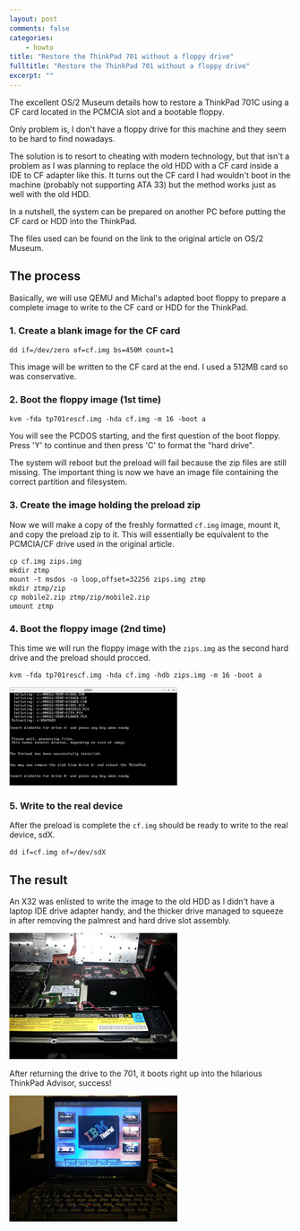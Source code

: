 ```yaml
---
layout: post
comments: false
categories: 
    - howto
title: "Restore the ThinkPad 701 without a floppy drive"
fulltitle: "Restore the ThinkPad 701 without a floppy drive"
excerpt: ""
---
```


The excellent OS/2 Museum details how to restore a ThinkPad 701C using a CF card located in the PCMCIA slot and a bootable floppy.

Only problem is, I don't have a floppy drive for this machine and they seem to be hard to find nowadays.

The solution is to resort to cheating with modern technology, but that isn't a problem as I was planning to replace the old HDD with a CF card inside a IDE to CF adapter like this. It turns out the CF card I had wouldn't boot in the machine (probably not supporting ATA 33) but the method works just as well with the old HDD.

In a nutshell, the system can be prepared on another PC before putting the CF card or HDD into the ThinkPad.

The files used can be found on the link to the original article on OS/2 Museum.

## The process

Basically, we will use QEMU and Michal's adapted boot floppy to prepare a complete image to write to the CF card or HDD for the ThinkPad.

### 1. Create a blank image for the CF card

```
dd if=/dev/zero of=cf.img bs=450M count=1
```

This image will be written to the CF card at the end. I used a 512MB card so was conservative.

### 2. Boot the floppy image (1st time)

```
kvm -fda tp701rescf.img -hda cf.img -m 16 -boot a
```

You will see the PCDOS starting, and the first question of the boot floppy. Press 'Y' to continue and then press 'C' to format the "hard drive".

The system will reboot but the preload will fail because the zip files are still missing. The important thing is now we have an image file containing the correct partition and filesystem.

### 3. Create the image holding the preload zip

Now we will make a copy of the freshly formatted `cf.img` image, mount it, and copy the preload zip to it. This will essentially be equivalent to the PCMCIA/CF drive used in the original article.

```
cp cf.img zips.img
mkdir ztmp
mount -t msdos -o loop,offset=32256 zips.img ztmp
mkdir ztmp/zip
cp mobile2.zip ztmp/zip/mobile2.zip
umount ztmp
```

### 4. Boot the floppy image (2nd time)

This time we will run the floppy image with the `zips.img` as the second hard drive and the preload should procced.

```
kvm -fda tp701rescf.img -hda cf.img -hdb zips.img -m 16 -boot a 
```

<img src="/assets/images/QEMU_006.png" width="300px"/>

### 5. Write to the real device

After the preload is complete the `cf.img` should be ready to write to the real device, sdX.

```
dd if=cf.img of=/dev/sdX
```

## The result

An X32 was enlisted to write the image to the old HDD as I didn't have a laptop IDE drive adapter handy, and the thicker drive managed to squeeze in after removing the palmrest and hard drive slot assembly.

<img src="/assets/images/IMG_20160306_005448.jpg" width="300px"/>

After returning the drive to the 701, it boots right up into the hilarious ThinkPad Advisor, success!

<img src="/assets/images/IMG_20160306_012109.jpg" width="300px"/>
